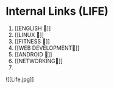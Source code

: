 # Internal Links (LIFE)

1. [[ENGLISH 🔗]]
2. [[LINUX 🔗]]
3. [[FITNESS 🔗]]
4. [[WEB DEVELOPMENT🔗]]
5. [[ANDROID 🔗]]
6. [[NETWORKING🔗]]
7. 









![[Life.jpg]]

